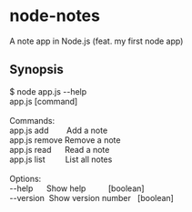 # node-notes
A note app in Node.js (feat. my first node app)

## Synopsis
$ node app.js --help  
app.js [command]  
<br />
Commands:  
  app.js&nbsp;add&nbsp;&nbsp;&nbsp;&nbsp;&nbsp;&nbsp;&nbsp;&nbsp;Add a note  
  app.js&nbsp;remove&nbsp;Remove a note  
  app.js&nbsp;read&nbsp;&nbsp;&nbsp;&nbsp;&nbsp;&nbsp;Read a note  
  app.js&nbsp;list&nbsp;&nbsp;&nbsp;&nbsp;&nbsp;&nbsp;&nbsp;&nbsp;&nbsp;List all notes  
<br />
Options:  
  --help&nbsp;&nbsp;&nbsp;&nbsp;&nbsp;&nbsp;Show help&nbsp;&nbsp;&nbsp;&nbsp;&nbsp;&nbsp;&nbsp;&nbsp;&nbsp;&nbsp;[boolean]  
  --version&nbsp;&nbsp;Show version number&nbsp;&nbsp;&nbsp;[boolean]
